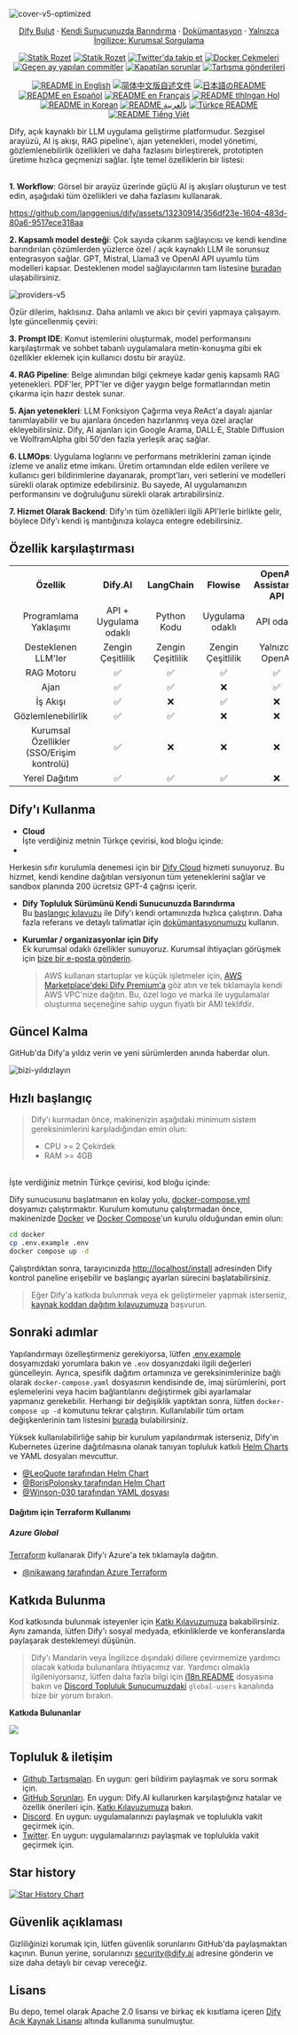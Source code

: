 ![cover-v5-optimized](https://github.com/langgenius/dify/assets/13230914/f9e19af5-61ba-4119-b926-d10c4c06ebab)

<p align="center">
  <a href="https://cloud.dify.ai">Dify Bulut</a> ·
  <a href="https://docs.dify.ai/getting-started/install-self-hosted">Kendi Sunucunuzda Barındırma</a> ·
  <a href="https://docs.dify.ai">Dokümantasyon</a> ·
  <a href="https://udify.app/chat/22L1zSxg6yW1cWQg">Yalnızca İngilizce: Kurumsal Sorgulama</a>
</p>

<p align="center">
    <a href="https://dify.ai" target="_blank">
        <img alt="Statik Rozet" src="https://img.shields.io/badge/Ürün-F04438"></a>
    <a href="https://dify.ai/pricing" target="_blank">
        <img alt="Statik Rozet" src="https://img.shields.io/badge/ücretsiz-fiyatlandırma?logo=free&color=%20%23155EEF&label=fiyatlandirma&labelColor=%20%23528bff"></a>
    <a href="https://twitter.com/intent/follow?screen_name=dify_ai" target="_blank">
        <img src="https://img.shields.io/twitter/follow/dify_ai?logo=X&color=%20%23f5f5f5"
            alt="Twitter'da takip et"></a>
    <a href="https://hub.docker.com/u/langgenius" target="_blank">
        <img alt="Docker Çekmeleri" src="https://img.shields.io/docker/pulls/langgenius/dify-web?labelColor=%20%23FDB062&color=%20%23f79009"></a>
    <a href="https://github.com/langgenius/dify/graphs/commit-activity" target="_blank">
        <img alt="Geçen ay yapılan commitler" src="https://img.shields.io/github/commit-activity/m/langgenius/dify?labelColor=%20%2332b583&color=%20%2312b76a"></a>
    <a href="https://github.com/langgenius/dify/" target="_blank">
        <img alt="Kapatılan sorunlar" src="https://img.shields.io/github/issues-search?query=repo%3Alanggenius%2Fdify%20is%3Aclosed&label=kapatilan%20sorunlar&labelColor=%20%237d89b0&color=%20%235d6b98"></a>
    <a href="https://github.com/langgenius/dify/discussions/" target="_blank">
        <img alt="Tartışma gönderileri" src="https://img.shields.io/github/discussions/langgenius/dify?labelColor=%20%239b8afb&color=%20%237a5af8"></a>
</p>

<p align="center">
  <a href="./README.md"><img alt="README in English" src="https://img.shields.io/badge/English-d9d9d9"></a>
  <a href="./README_CN.md"><img alt="简体中文版自述文件" src="https://img.shields.io/badge/简体中文-d9d9d9"></a>
  <a href="./README_JA.md"><img alt="日本語のREADME" src="https://img.shields.io/badge/日本語-d9d9d9"></a>
  <a href="./README_ES.md"><img alt="README en Español" src="https://img.shields.io/badge/Español-d9d9d9"></a>
  <a href="./README_FR.md"><img alt="README en Français" src="https://img.shields.io/badge/Français-d9d9d9"></a>
  <a href="./README_KL.md"><img alt="README tlhIngan Hol" src="https://img.shields.io/badge/Klingon-d9d9d9"></a>
  <a href="./README_KR.md"><img alt="README in Korean" src="https://img.shields.io/badge/한국어-d9d9d9"></a>
  <a href="./README_AR.md"><img alt="README بالعربية" src="https://img.shields.io/badge/العربية-d9d9d9"></a>
  <a href="./README_TR.md"><img alt="Türkçe README" src="https://img.shields.io/badge/Türkçe-d9d9d9"></a>
  <a href="./README_VI.md"><img alt="README Tiếng Việt" src="https://img.shields.io/badge/Ti%E1%BA%BFng%20Vi%E1%BB%87t-d9d9d9"></a>
</p>


Dify, açık kaynaklı bir LLM uygulama geliştirme platformudur. Sezgisel arayüzü, AI iş akışı, RAG pipeline'ı, ajan yetenekleri, model yönetimi, gözlemlenebilirlik özellikleri ve daha fazlasını birleştirerek, prototipten üretime hızlıca geçmenizi sağlar. İşte temel özelliklerin bir listesi:
</br> </br>

**1. Workflow**: 
Görsel bir arayüz üzerinde güçlü AI iş akışları oluşturun ve test edin, aşağıdaki tüm özellikleri ve daha fazlasını kullanarak.


  https://github.com/langgenius/dify/assets/13230914/356df23e-1604-483d-80a6-9517ece318aa



**2. Kapsamlı model desteği**:
Çok sayıda çıkarım sağlayıcısı ve kendi kendine barındırılan çözümlerden yüzlerce özel / açık kaynaklı LLM ile sorunsuz entegrasyon sağlar. GPT, Mistral, Llama3 ve OpenAI API uyumlu tüm modelleri kapsar. Desteklenen model sağlayıcılarının tam listesine [buradan](https://docs.dify.ai/getting-started/readme/model-providers) ulaşabilirsiniz.

![providers-v5](https://github.com/langgenius/dify/assets/13230914/5a17bdbe-097a-4100-8363-40255b70f6e3)


Özür dilerim, haklısınız. Daha anlamlı ve akıcı bir çeviri yapmaya çalışayım. İşte güncellenmiş çeviri:

**3. Prompt IDE**: 
  Komut istemlerini oluşturmak, model performansını karşılaştırmak ve sohbet tabanlı uygulamalara metin-konuşma gibi ek özellikler eklemek için kullanıcı dostu bir arayüz.

**4. RAG Pipeline**: 
  Belge alımından bilgi çekmeye kadar geniş kapsamlı RAG yetenekleri. PDF'ler, PPT'ler ve diğer yaygın belge formatlarından metin çıkarma için hazır destek sunar.

**5. Ajan yetenekleri**: 
  LLM Fonksiyon Çağırma veya ReAct'a dayalı ajanlar tanımlayabilir ve bu ajanlara önceden hazırlanmış veya özel araçlar ekleyebilirsiniz. Dify, AI ajanları için Google Arama, DALL·E, Stable Diffusion ve WolframAlpha gibi 50'den fazla yerleşik araç sağlar.

**6. LLMOps**: 
  Uygulama loglarını ve performans metriklerini zaman içinde izleme ve analiz etme imkanı. Üretim ortamından elde edilen verilere ve kullanıcı geri bildirimlerine dayanarak, prompt'ları, veri setlerini ve modelleri sürekli olarak optimize edebilirsiniz. Bu sayede, AI uygulamanızın performansını ve doğruluğunu sürekli olarak artırabilirsiniz.

**7. Hizmet Olarak Backend**: 
  Dify'ın tüm özellikleri ilgili API'lerle birlikte gelir, böylece Dify'ı kendi iş mantığınıza kolayca entegre edebilirsiniz.


## Özellik karşılaştırması
<table style="width: 100%;">
  <tr>
    <th align="center">Özellik</th>
    <th align="center">Dify.AI</th>
    <th align="center">LangChain</th>
    <th align="center">Flowise</th>
    <th align="center">OpenAI Assistants API</th>
  </tr>
  <tr>
    <td align="center">Programlama Yaklaşımı</td>
    <td align="center">API + Uygulama odaklı</td>
    <td align="center">Python Kodu</td>
    <td align="center">Uygulama odaklı</td>
    <td align="center">API odaklı</td>
  </tr>
  <tr>
    <td align="center">Desteklenen LLM'ler</td>
    <td align="center">Zengin Çeşitlilik</td>
    <td align="center">Zengin Çeşitlilik</td>
    <td align="center">Zengin Çeşitlilik</td>
    <td align="center">Yalnızca OpenAI</td>
  </tr>
  <tr>
    <td align="center">RAG Motoru</td>
    <td align="center">✅</td>
    <td align="center">✅</td>
    <td align="center">✅</td>
    <td align="center">✅</td>
  </tr>
  <tr>
    <td align="center">Ajan</td>
    <td align="center">✅</td>
    <td align="center">✅</td>
    <td align="center">❌</td>
    <td align="center">✅</td>
  </tr>
  <tr>
    <td align="center">İş Akışı</td>
    <td align="center">✅</td>
    <td align="center">❌</td>
    <td align="center">✅</td>
    <td align="center">❌</td>
  </tr>
  <tr>
    <td align="center">Gözlemlenebilirlik</td>
    <td align="center">✅</td>
    <td align="center">✅</td>
    <td align="center">❌</td>
    <td align="center">❌</td>
  </tr>
  <tr>
    <td align="center">Kurumsal Özellikler (SSO/Erişim kontrolü)</td>
    <td align="center">✅</td>
    <td align="center">❌</td>
    <td align="center">❌</td>
    <td align="center">❌</td>
  </tr>
  <tr>
    <td align="center">Yerel Dağıtım</td>
    <td align="center">✅</td>
    <td align="center">✅</td>
    <td align="center">✅</td>
    <td align="center">❌</td>
  </tr>
</table>

## Dify'ı Kullanma

- **Cloud </br>**
İşte verdiğiniz metnin Türkçe çevirisi, kod bloğu içinde:
- 
Herkesin sıfır kurulumla denemesi için bir [Dify Cloud](https://dify.ai) hizmeti sunuyoruz. Bu hizmet, kendi kendine dağıtılan versiyonun tüm yeteneklerini sağlar ve sandbox planında 200 ücretsiz GPT-4 çağrısı içerir.

- **Dify Topluluk Sürümünü Kendi Sunucunuzda Barındırma</br>**
Bu [başlangıç kılavuzu](#quick-start) ile Dify'ı kendi ortamınızda hızlıca çalıştırın.
Daha fazla referans ve detaylı talimatlar için [dokümantasyonumuzu](https://docs.dify.ai) kullanın.

- **Kurumlar / organizasyonlar için Dify</br>**
Ek kurumsal odaklı özellikler sunuyoruz. Kurumsal ihtiyaçları görüşmek için [bize bir e-posta gönderin](mailto:business@dify.ai?subject=[GitHub]Business%20License%20Inquiry). </br>
  > AWS kullanan startuplar ve küçük işletmeler için, [AWS Marketplace'deki Dify Premium'a](https://aws.amazon.com/marketplace/pp/prodview-t22mebxzwjhu6) göz atın ve tek tıklamayla kendi AWS VPC'nize dağıtın. Bu, özel logo ve marka ile uygulamalar oluşturma seçeneğine sahip uygun fiyatlı bir AMI teklifdir.

## Güncel Kalma

GitHub'da Dify'a yıldız verin ve yeni sürümlerden anında haberdar olun.

![bizi-yıldızlayın](https://github.com/langgenius/dify/assets/13230914/b823edc1-6388-4e25-ad45-2f6b187adbb4)



## Hızlı başlangıç
> Dify'ı kurmadan önce, makinenizin aşağıdaki minimum sistem gereksinimlerini karşıladığından emin olun:
> 
>- CPU >= 2 Çekirdek
>- RAM >= 4GB

</br>
İşte verdiğiniz metnin Türkçe çevirisi, kod bloğu içinde:

Dify sunucusunu başlatmanın en kolay yolu, [docker-compose.yml](docker/docker-compose.yaml) dosyamızı çalıştırmaktır. Kurulum komutunu çalıştırmadan önce, makinenizde [Docker](https://docs.docker.com/get-docker/) ve [Docker Compose](https://docs.docker.com/compose/install/)'un kurulu olduğundan emin olun:

```bash
cd docker
cp .env.example .env
docker compose up -d
```

Çalıştırdıktan sonra, tarayıcınızda [http://localhost/install](http://localhost/install) adresinden Dify kontrol paneline erişebilir ve başlangıç ayarları sürecini başlatabilirsiniz.

> Eğer Dify'a katkıda bulunmak veya ek geliştirmeler yapmak isterseniz, [kaynak koddan dağıtım kılavuzumuza](https://docs.dify.ai/getting-started/install-self-hosted/local-source-code) başvurun.

## Sonraki adımlar

Yapılandırmayı özelleştirmeniz gerekiyorsa, lütfen [.env.example](docker/.env.example) dosyamızdaki yorumlara bakın ve `.env` dosyanızdaki ilgili değerleri güncelleyin. Ayrıca, spesifik dağıtım ortamınıza ve gereksinimlerinize bağlı olarak `docker-compose.yaml` dosyasının kendisinde de, imaj sürümlerini, port eşlemelerini veya hacim bağlantılarını değiştirmek gibi ayarlamalar yapmanız gerekebilir. Herhangi bir değişiklik yaptıktan sonra, lütfen `docker-compose up -d` komutunu tekrar çalıştırın. Kullanılabilir tüm ortam değişkenlerinin tam listesini [burada](https://docs.dify.ai/getting-started/install-self-hosted/environments) bulabilirsiniz.

Yüksek kullanılabilirliğe sahip bir kurulum yapılandırmak isterseniz, Dify'ın Kubernetes üzerine dağıtılmasına olanak tanıyan topluluk katkılı [Helm Charts](https://helm.sh/) ve YAML dosyaları mevcuttur.

- [@LeoQuote tarafından Helm Chart](https://github.com/douban/charts/tree/master/charts/dify)
- [@BorisPolonsky tarafından Helm Chart](https://github.com/BorisPolonsky/dify-helm)
- [@Winson-030 tarafından YAML dosyası](https://github.com/Winson-030/dify-kubernetes)

#### Dağıtım için Terraform Kullanımı

##### Azure Global
[Terraform](https://www.terraform.io/) kullanarak Dify'ı Azure'a tek tıklamayla dağıtın.
- [@nikawang tarafından Azure Terraform](https://github.com/nikawang/dify-azure-terraform)

## Katkıda Bulunma

Kod katkısında bulunmak isteyenler için [Katkı Kılavuzumuza](https://github.com/langgenius/dify/blob/main/CONTRIBUTING.md) bakabilirsiniz.
Aynı zamanda, lütfen Dify'ı sosyal medyada, etkinliklerde ve konferanslarda paylaşarak desteklemeyi düşünün.

> Dify'ı Mandarin veya İngilizce dışındaki dillere çevirmemize yardımcı olacak katkıda bulunanlara ihtiyacımız var. Yardımcı olmakla ilgileniyorsanız, lütfen daha fazla bilgi için [i18n README](https://github.com/langgenius/dify/blob/main/web/i18n/README.md) dosyasına bakın ve [Discord Topluluk Sunucumuzdaki](https://discord.gg/8Tpq4AcN9c) `global-users` kanalında bize bir yorum bırakın.

**Katkıda Bulunanlar**

<a href="https://github.com/langgenius/dify/graphs/contributors">
  <img src="https://contrib.rocks/image?repo=langgenius/dify" />
</a>

## Topluluk & iletişim

* [Github Tartışmaları](https://github.com/langgenius/dify/discussions). En uygun: geri bildirim paylaşmak ve soru sormak için.
* [GitHub Sorunları](https://github.com/langgenius/dify/issues). En uygun: Dify.AI kullanırken karşılaştığınız hatalar ve özellik önerileri için. [Katkı Kılavuzumuza](https://github.com/langgenius/dify/blob/main/CONTRIBUTING.md) bakın.
* [Discord](https://discord.gg/FngNHpbcY7). En uygun: uygulamalarınızı paylaşmak ve toplulukla vakit geçirmek için.
* [Twitter](https://twitter.com/dify_ai). En uygun: uygulamalarınızı paylaşmak ve toplulukla vakit geçirmek için.

## Star history

[![Star History Chart](https://api.star-history.com/svg?repos=langgenius/dify&type=Date)](https://star-history.com/#langgenius/dify&Date)

## Güvenlik açıklaması

Gizliliğinizi korumak için, lütfen güvenlik sorunlarını GitHub'da paylaşmaktan kaçının. Bunun yerine, sorularınızı security@dify.ai adresine gönderin ve size daha detaylı bir cevap vereceğiz.

## Lisans

Bu depo, temel olarak Apache 2.0 lisansı ve birkaç ek kısıtlama içeren [Dify Açık Kaynak Lisansı](LICENSE) altında kullanıma sunulmuştur.

